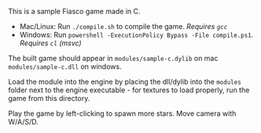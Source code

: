 This is a sample Fiasco game made in C.

- Mac/Linux: Run `./compile.sh` to compile the game. *Requires `gcc`*
- Windows: Run `powershell -ExecutionPolicy Bypass -File compile.ps1`. *Requires `cl` (msvc)*

The built game should appear in `modules/sample-c.dylib` on mac `modules/sample-c.dll` on windows.

Load the module into the engine by placing the dll/dylib into the `modules` folder next to the engine executable - for textures to load properly, run the game from this directory.

Play the game by left-clicking to spawn more stars. Move camera with W/A/S/D.